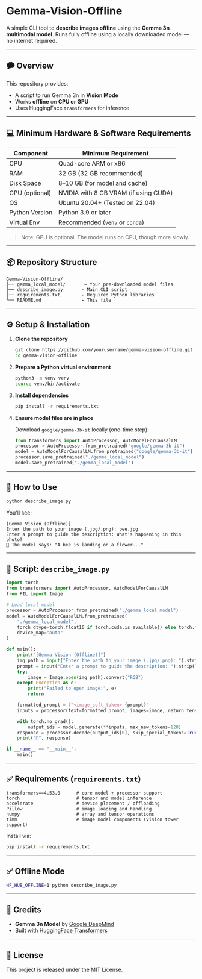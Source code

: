 # Gemma-Vision-Offline

A simple CLI tool to **describe images offline** using the **Gemma 3n multimodal model**. Runs fully offline using a locally downloaded model — no internet required.

---

## 🗭 Overview

This repository provides:

* A script to run Gemma 3n in **Vision Mode**
* Works **offline** on **CPU or GPU**
* Uses HuggingFace `transformers` for inference

---

## 💻 Minimum Hardware & Software Requirements

| Component      | Minimum Requirement                    |
| -------------- | -------------------------------------- |
| CPU            | Quad-core ARM or x86 |
| RAM            | 32 GB (32 GB recommended)               |
| Disk Space     | 8–10 GB (for model and cache)          |
| GPU (optional) | NVIDIA with 8 GB VRAM (if using CUDA)  |
| OS             | Ubuntu 20.04+ (Tested on 22.04)
| Python Version | Python 3.9 or later                    |
| Virtual Env    | Recommended (`venv` or `conda`)        |

> Note: GPU is optional. The model runs on CPU, though more slowly.

---

## 📦 Repository Structure

```
Gemma-Vision-Offline/
├── gemma_local_model/       ← Your pre-downloaded model files
├── describe_image.py       ← Main CLI script
├── requirements.txt        ← Required Python libraries
└── README.md               ← This file
```

---

## ⚙️ Setup & Installation

1. **Clone the repository**

   ```bash
   git clone https://github.com/yourusername/gemma-vision-offline.git
   cd gemma-vision-offline
   ```

2. **Prepare a Python virtual environment**

   ```bash
   python3 -m venv venv
   source venv/bin/activate
   ```

3. **Install dependencies**

   ```bash
   pip install -r requirements.txt
   ```

4. **Ensure model files are in place**

   Download `google/gemma-3b-it` locally (one-time step):

   ```python
   from transformers import AutoProcessor, AutoModelForCausalLM
   processor = AutoProcessor.from_pretrained("google/gemma-3b-it")
   model = AutoModelForCausalLM.from_pretrained("google/gemma-3b-it")
   processor.save_pretrained("./gemma_local_model")
   model.save_pretrained("./gemma_local_model")
   ```

---


## 🚀 How to Use

```bash
python describe_image.py
```

You'll see:

```
[Gemma Vision (Offline)]
Enter the path to your image (.jpg/.png): bee.jpg
Enter a prompt to guide the description: What's happening in this photo?
🤖 The model says: "A bee is landing on a flower..."
```

---

## 📜 Script: `describe_image.py`

```python
import torch
from transformers import AutoProcessor, AutoModelForCausalLM
from PIL import Image

# Load local model
processor = AutoProcessor.from_pretrained("./gemma_local_model")
model = AutoModelForCausalLM.from_pretrained(
    "./gemma_local_model",
    torch_dtype=torch.float16 if torch.cuda.is_available() else torch.float32,
    device_map="auto"
)

def main():
    print("[Gemma Vision (Offline)]")
    img_path = input("Enter the path to your image (.jpg/.png): ").strip()
    prompt = input("Enter a prompt to guide the description: ").strip()
    try:
        image = Image.open(img_path).convert("RGB")
    except Exception as e:
        print("Failed to open image:", e)
        return

    formatted_prompt = f"<image_soft_token> {prompt}"
    inputs = processor(text=formatted_prompt, images=image, return_tensors="pt").to(model.device)

    with torch.no_grad():
        output_ids = model.generate(**inputs, max_new_tokens=128)
    response = processor.decode(output_ids[0], skip_special_tokens=True)
    print("🤖", response)

if __name__ == "__main__":
    main()
```

---

## ✅ Requirements (`requirements.txt`)

```
transformers==4.53.0      # core model + processor support
torch                     # tensor and model inference
accelerate                # device placement / offloading
Pillow                    # image loading and handling
numpy                     # array and tensor operations
timm                      # image model components (vision tower support)

```

Install via:

```bash
pip install -r requirements.txt
```

---

## ✅ Offline Mode

```bash
HF_HUB_OFFLINE=1 python describe_image.py
```

---

## 🙏 Credits

* **Gemma 3n Model** by [Google DeepMind](https://deepmind.google)
* Built with [HuggingFace Transformers](https://github.com/huggingface/transformers)

---

## 📌 License

This project is released under the MIT License.
